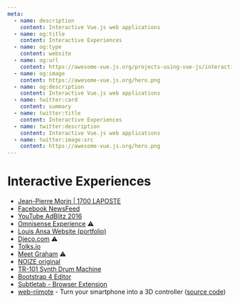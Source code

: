 ```yaml
---
meta:
  - name: description
    content: Interactive Vue.js web applications
  - name: og:title
    content: Interactive Experiences
  - name: og:type
    content: website
  - name: og:url
    content: https://awesome-vue.js.org/projects-using-vue-js/interactive-experiences.html
  - name: og:image
    content: https://awesome-vue.js.org/hero.png
  - name: og:description
    content: Interactive Vue.js web applications
  - name: twitter:card
    content: summary
  - name: twitter:title
    content: Interactive Experiences
  - name: twitter:description
    content: Interactive Vue.js web applications
  - name: twitter:image:src
    content: https://awesome-vue.js.org/hero.png
---
```


# Interactive Experiences

- [Jean-Pierre Morin | 1700 LAPOSTE](https://1700laposte.com/jean-pierre-morin/)
- [Facebook NewsFeed](https://newsfeed.fb.com/)
- [YouTube AdBlitz 2016](https://adblitz.withyoutube.com/#!/advertisers)
- [Omnisense Experience](http://omnisense.net) ⚠️
- [Louis Ansa Website (portfolio)](https://louisansa.com)
- [Djeco.com](http://www.djeco.com/en) ⚠️
- [Tolks.io](https://tolks.io)
- [Meet Graham](http://www.meetgraham.com.au) ⚠️
- [NOIZE original](https://noizeoriginal.com)
- [TR-101 Synth Drum Machine](https://inverted3.gitlab.io/drum-machine)
- [Bootstrap 4 Editor](https://www.itwonders-web.com/bootstrap4-editor/)
- [Subtletab - Browser Extension](https://subtletab.com)
- [web-riimote](https://web-riimote.herokuapp.com) - Turn your smartphone into a 3D controller ([source code](https://github.com/konaraddio/web-riimote))
